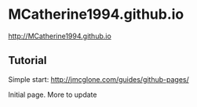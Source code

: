 # MCatherine1994.github.io  

http://MCatherine1994.github.io 

## **Tutorial**  
Simple start: http://jmcglone.com/guides/github-pages/  

Initial page. More to update
